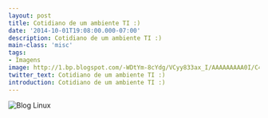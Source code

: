 ```yaml
---
layout: post
title: Cotidiano de um ambiente TI :)
date: '2014-10-01T19:08:00.000-07:00'
description: Cotidiano de um ambiente TI :)
main-class: 'misc'
tags:
- Imagens
image: http://1.bp.blogspot.com/-WDtYm-8cYdg/VCyy833ax_I/AAAAAAAAA0I/C4rcJeIR5Ng/s72-c/it-support.gif
twitter_text: Cotidiano de um ambiente TI :)
introduction: Cotidiano de um ambiente TI :)
---
```

![Blog Linux](http://1.bp.blogspot.com/-WDtYm-8cYdg/VCyy833ax_I/AAAAAAAAA0I/C4rcJeIR5Ng/s1600/it-support.gif "Blog Linux")
